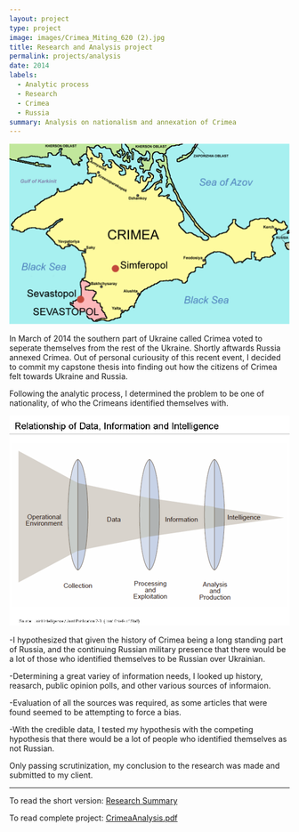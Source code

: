 ```yaml
---
layout: project
type: project
image: images/Crimea_Miting_620 (2).jpg
title: Research and Analysis project
permalink: projects/analysis
date: 2014
labels:
  - Analytic process
  - Research
  - Crimea
  - Russia
summary: Analysis on nationalism and annexation of Crimea
---
```



<img class="ui medium right floated image" src="../images/Crimea_republic_map_2.png">


In March of 2014 the southern part of Ukraine called Crimea voted to seperate themselves from the rest of the Ukraine. Shortly aftwards Russia annexed Crimea. Out of personal curiousity of this recent event, I decided to commit my capstone thesis into finding out how the citizens of Crimea felt towards Ukraine and Russia.


Following the analytic process, I determined the problem to be one of nationality, of who the Crimeans identified themselves with.


<img class="ui medium left floated image" src="../images/Relationship_of_data,_information_and_intelligence.png">

-I hypothesized that given the history of Crimea being a long standing part of Russia, and the continuing Russian military presence that there would be a lot of those who identified themselves to be Russian over Ukrainian.

-Determining a great variey of information needs, I looked up history, reasarch, public opinion polls, and other various sources of informaion.

-Evaluation of all the sources was required, as some articles that were found seemed to be attempting to force a bias.

-With the credible data, I tested my hypothesis with the competing hypothesis that there would be a lot of people who identified themselves as not Russian.

Only passing scrutinization, my conclusion to the research was made and submitted to my client. 

<hr>

To read the short version: <a href="https://kodayv.github.io/essays/Nationalism.html"><i class="large github icon "></i>Research Summary</a>

To read complete project: <a href="https://github.com/kodayv/Analysis/blob/master/CrimeaAnalysis.pdf"><i class="large github icon "></i>CrimeaAnalysis.pdf</a>
